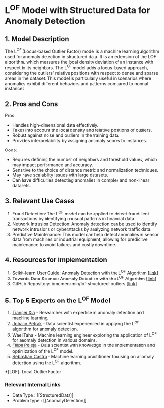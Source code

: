 # L<sup>OF</sup> Model with Structured Data for Anomaly Detection

## 1. Model Description
The L<sup>OF</sup> (Locus-based Outlier Factor) model is a machine learning algorithm used for anomaly detection in structured data. It is an extension of the LOF algorithm, which measures the local density deviation of an instance with respect to its neighbors. The L<sup>OF</sup> model adds a locus-based approach, considering the outliers' relative positions with respect to dense and sparse areas in the dataset. This model is particularly useful in scenarios where anomalies exhibit different behaviors and patterns compared to normal instances.

## 2. Pros and Cons
Pros:
- Handles high-dimensional data effectively.
- Takes into account the local density and relative positions of outliers.
- Robust against noise and outliers in the training data.
- Provides interpretability by assigning anomaly scores to instances.

Cons:
- Requires defining the number of neighbors and threshold values, which may impact performance and accuracy.
- Sensitive to the choice of distance metric and normalization techniques.
- May have scalability issues with large datasets.
- Can have difficulties detecting anomalies in complex and non-linear datasets.

## 3. Relevant Use Cases
1. Fraud Detection: The L<sup>OF</sup> model can be applied to detect fraudulent transactions by identifying unusual patterns in financial data.
2. Network Intrusion Detection: Anomaly detection can be used to identify network intrusions or cyberattacks by analyzing network traffic data.
3. Predictive Maintenance: This model can help detect anomalies in sensor data from machines or industrial equipment, allowing for predictive maintenance to avoid failures and costly downtime.

## 4. Resources for Implementation
1. Scikit-learn User Guide: Anomaly Detection with the L<sup>OF</sup> Algorithm [[link](https://scikit-learn.org/stable/modules/outlier_detection.html#local-outlier-factor)]
2. Towards Data Science: Anomaly Detection with the L<sup>OF</sup> Algorithm [[link](https://towardsdatascience.com/anomaly-detection-with-local-outlier-factor-lof-d189c3728d61)]
3. GitHub Repository: bmcmenamin/lof-structured-outliers [[link](https://github.com/bmcmenamin/lof-structured-outliers)]

## 5. Top 5 Experts on the L<sup>OF</sup> Model
1. [Tianpei Xia](https://github.com/TianpeiTerryXia) - Researcher with expertise in anomaly detection and machine learning.
2. [Johann Petrak](https://github.com/johann-petrak) - Data scientist experienced in applying the L<sup>OF</sup> algorithm for anomaly detection.
3. [Wael Taha](https://github.com/wael-taha) - Machine learning engineer exploring the application of L<sup>OF</sup> for anomaly detection in various domains.
4. [Filipa Peleja](https://github.com/filipapeleja) - Data scientist with knowledge in the implementation and optimization of the L<sup>OF</sup> model.
5. [Sebastian Castro](https://github.com/sbrcastro) - Machine learning practitioner focusing on anomaly detection using the L<sup>OF</sup> algorithm.

*[LOF]: Local Outlier Factor


 ### Relevant Internal Links
- Data Type : [[StructuredData]]
- Problem type : [[AnomalyDetection]]
